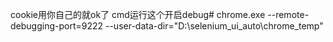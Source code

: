 cookie用你自己的就ok了
cmd运行这个开启debug# chrome.exe --remote-debugging-port=9222 --user-data-dir="D:\selenium_ui_auto\chrome_temp"
